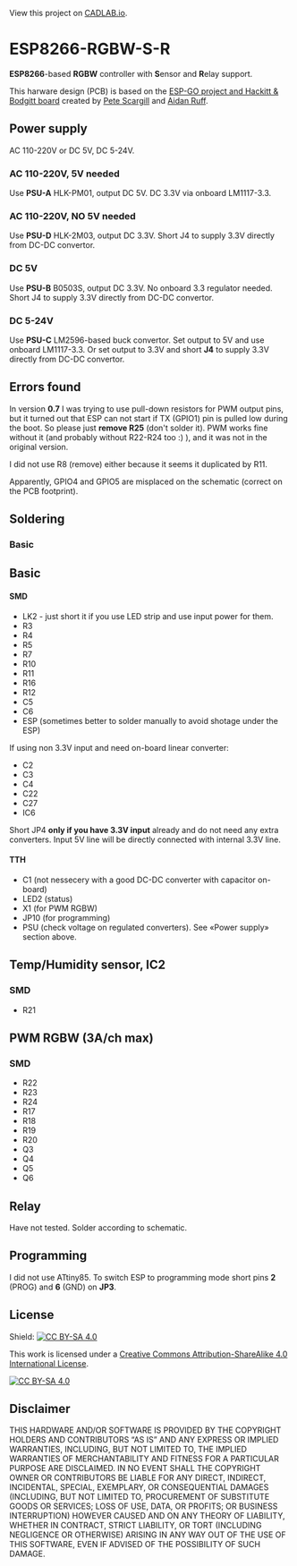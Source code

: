 View this project on [CADLAB.io](https://cadlab.io/project/24310). 

# ESP8266-RGBW-S-R

**ESP8266**-based **RGBW** controller with **S**ensor and **R**elay support.

This harware design (PCB) is based on the [ESP-GO project and Hackitt & Bodgitt board](https://tech.scargill.net/home-control-2018/) created by [Pete Scargill](https://tech.scargill.net/) and [Aidan Ruff](https://www.scargill.net/cv/).

## Power supply
AC 110-220V or DC 5V, DC 5-24V.

### AC 110-220V, 5V needed
Use **PSU-A** HLK-PM01, output DC 5V. DC 3.3V via onboard LM1117-3.3.

### AC 110-220V, NO 5V needed
Use **PSU-D** HLK-2M03, output DC 3.3V. Short J4 to supply 3.3V directly from DC-DC convertor.

### DC 5V
Use **PSU-B** B0503S, output DC 3.3V. No onboard 3.3 regulator needed. Short J4 to supply 3.3V directly from DC-DC convertor.

### DC 5-24V
Use **PSU-C** LM2596-based buck convertor. Set output to 5V and use onboard LM1117-3.3. Or set output to 3.3V and short **J4** to supply 3.3V directly from DC-DC convertor.

## Errors found

In version **0.7** I was trying to use pull-down resistors for PWM output pins, but it turned out that ESP can not start if TX (GPIO1) pin is pulled low during the boot. So please just **remove R25** (don't solder it). PWM works fine without it (and probably without R22-R24 too :) ), and it was not in the original version.

I did not use R8 (remove) either because it seems it duplicated by R11.

Apparently, GPIO4 and GPIO5 are misplaced on the schematic (correct on the PCB footprint).

## Soldering

### Basic

## Basic

#### SMD
* LK2 - just short it if you use LED strip and use input power for them.
* R3
* R4
* R5
* R7
* R10
* R11
* R16
* R12
* C5
* C6
* ESP (sometimes better to solder manually to avoid shotage under the ESP)

If using non 3.3V input and need on-board linear converter:
* C2
* C3
* C4
* C22
* C27
* IC6

Short JP4 **only if you have 3.3V input** already and do not need any extra converters. Input 5V line will be directly connected with internal 3.3V line.

#### TTH
* C1 (not nessecery with a good DC-DC converter with capacitor on-board)
* LED2 (status)
* X1 (for PWM RGBW) 
* JP10 (for programming)
* PSU (check voltage on regulated converters). See «Power supply» section above.

## Temp/Humidity sensor, IC2
### SMD
* R21

## PWM RGBW (3A/ch max)
### SMD
* R22
* R23
* R24
* R17
* R18
* R19
* R20
* Q3
* Q4
* Q5
* Q6

## Relay
Have not tested. Solder according to schematic.

## Programming
I did not use ATtiny85. To switch ESP to programming mode short pins **2** (PROG) and **6** (GND) on **JP3**.

## License

Shield: [![CC BY-SA 4.0][cc-by-sa-shield]][cc-by-sa]

This work is licensed under a
[Creative Commons Attribution-ShareAlike 4.0 International License][cc-by-sa].

[![CC BY-SA 4.0][cc-by-sa-image]][cc-by-sa]

[cc-by-sa]: http://creativecommons.org/licenses/by-sa/4.0/
[cc-by-sa-image]: https://licensebuttons.net/l/by-sa/4.0/88x31.png
[cc-by-sa-shield]: https://img.shields.io/badge/License-CC%20BY--SA%204.0-lightgrey.svg

## Disclaimer

THIS HARDWARE AND/OR SOFTWARE IS PROVIDED BY THE COPYRIGHT HOLDERS AND CONTRIBUTORS “AS IS” AND ANY EXPRESS OR IMPLIED WARRANTIES, INCLUDING, BUT NOT LIMITED TO, THE IMPLIED WARRANTIES OF MERCHANTABILITY AND FITNESS FOR A PARTICULAR PURPOSE ARE DISCLAIMED. IN NO EVENT SHALL THE COPYRIGHT OWNER OR CONTRIBUTORS BE LIABLE FOR ANY DIRECT, INDIRECT, INCIDENTAL, SPECIAL, EXEMPLARY, OR CONSEQUENTIAL DAMAGES (INCLUDING, BUT NOT LIMITED TO, PROCUREMENT OF SUBSTITUTE GOODS OR SERVICES; LOSS OF USE, DATA, OR PROFITS; OR BUSINESS INTERRUPTION) HOWEVER CAUSED AND ON ANY THEORY OF LIABILITY, WHETHER IN CONTRACT, STRICT LIABILITY, OR TORT (INCLUDING NEGLIGENCE OR OTHERWISE) ARISING IN ANY WAY OUT OF THE USE OF THIS SOFTWARE, EVEN IF ADVISED OF THE POSSIBILITY OF SUCH DAMAGE.